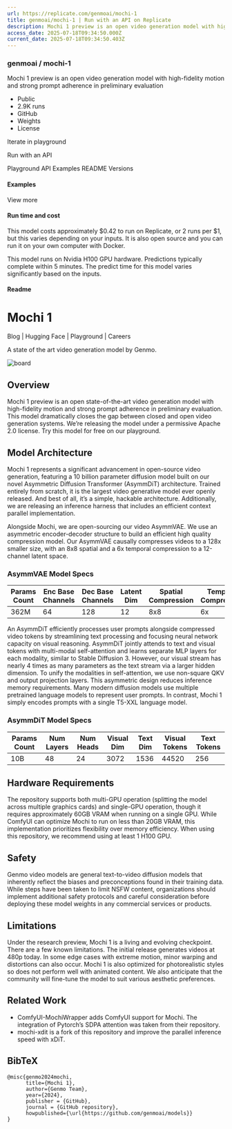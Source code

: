 ```yaml
---
url: https://replicate.com/genmoai/mochi-1
title: genmoai/mochi-1 | Run with an API on Replicate
description: Mochi 1 preview is an open video generation model with high-fidelity motion and strong prompt adherence in preliminary evaluation
access_date: 2025-07-18T09:34:50.000Z
current_date: 2025-07-18T09:34:50.403Z
---
```


###  genmoai / mochi-1 

 Mochi 1 preview is an open video generation model with high-fidelity motion and strong prompt adherence in preliminary evaluation

* Public
* 2.9K runs
* GitHub
* Weights
* License

Iterate in playground 

Run with an API 

Playground API Examples README Versions 

#### Examples

 View more 

#### Run time and cost

This model costs approximately $0.42 to run on Replicate, or 2 runs per $1, but this varies depending on your inputs. It is also open source and you can run it on your own computer with Docker.

 This model runs on Nvidia H100 GPU hardware. Predictions typically complete within 5 minutes. The predict time for this model varies significantly based on the inputs.

#### Readme

# Mochi 1

Blog | Hugging Face | Playground | Careers

A state of the art video generation model by Genmo.

![board](IMAGE) 

## Overview

Mochi 1 preview is an open state-of-the-art video generation model with high-fidelity motion and strong prompt adherence in preliminary evaluation. This model dramatically closes the gap between closed and open video generation systems. We’re releasing the model under a permissive Apache 2.0 license. Try this model for free on our playground.

## Model Architecture

Mochi 1 represents a significant advancement in open-source video generation, featuring a 10 billion parameter diffusion model built on our novel Asymmetric Diffusion Transformer (AsymmDiT) architecture. Trained entirely from scratch, it is the largest video generative model ever openly released. And best of all, it’s a simple, hackable architecture. Additionally, we are releasing an inference harness that includes an efficient context parallel implementation. 

Alongside Mochi, we are open-sourcing our video AsymmVAE. We use an asymmetric encoder-decoder structure to build an efficient high quality compression model. Our AsymmVAE causally compresses videos to a 128x smaller size, with an 8x8 spatial and a 6x temporal compression to a 12-channel latent space. 

### AsymmVAE Model Specs

| Params  Count | Enc Base  Channels | Dec Base  Channels | Latent  Dim | Spatial  Compression | Temporal  Compression |
| ------------- | ------------------ | ------------------ | ----------- | -------------------- | --------------------- |
| 362M          | 64                 | 128                | 12          | 8x8                  | 6x                    |

An AsymmDiT efficiently processes user prompts alongside compressed video tokens by streamlining text processing and focusing neural network capacity on visual reasoning. AsymmDiT jointly attends to text and visual tokens with multi-modal self-attention and learns separate MLP layers for each modality, similar to Stable Diffusion 3\. However, our visual stream has nearly 4 times as many parameters as the text stream via a larger hidden dimension. To unify the modalities in self-attention, we use non-square QKV and output projection layers. This asymmetric design reduces inference memory requirements. Many modern diffusion models use multiple pretrained language models to represent user prompts. In contrast, Mochi 1 simply encodes prompts with a single T5-XXL language model.

### AsymmDiT Model Specs

| Params  Count | Num  Layers | Num  Heads | Visual  Dim | Text  Dim | Visual  Tokens | Text  Tokens |
| ------------- | ----------- | ---------- | ----------- | --------- | -------------- | ------------ |
| 10B           | 48          | 24         | 3072        | 1536      | 44520          | 256          |

## Hardware Requirements

The repository supports both multi-GPU operation (splitting the model across multiple graphics cards) and single-GPU operation, though it requires approximately 60GB VRAM when running on a single GPU. While ComfyUI can optimize Mochi to run on less than 20GB VRAM, this implementation prioritizes flexibility over memory efficiency. When using this repository, we recommend using at least 1 H100 GPU.

## Safety

Genmo video models are general text-to-video diffusion models that inherently reflect the biases and preconceptions found in their training data. While steps have been taken to limit NSFW content, organizations should implement additional safety protocols and careful consideration before deploying these model weights in any commercial services or products.

## Limitations

Under the research preview, Mochi 1 is a living and evolving checkpoint. There are a few known limitations. The initial release generates videos at 480p today. In some edge cases with extreme motion, minor warping and distortions can also occur. Mochi 1 is also optimized for photorealistic styles so does not perform well with animated content. We also anticipate that the community will fine-tune the model to suit various aesthetic preferences.

## Related Work

* ComfyUI-MochiWrapper adds ComfyUI support for Mochi. The integration of Pytorch’s SDPA attention was taken from their repository.
* mochi-xdit is a fork of this repository and improve the parallel inference speed with xDiT.

## BibTeX

```
@misc{genmo2024mochi,
      title={Mochi 1},
      author={Genmo Team},
      year={2024},
      publisher = {GitHub},
      journal = {GitHub repository},
      howpublished={\url{https://github.com/genmoai/models}}
}

```